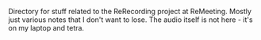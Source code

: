 Directory for stuff related to the ReRecording project at ReMeeting. Mostly just various notes that I don't want to lose. The audio itself is not here - it's on my laptop and tetra.
